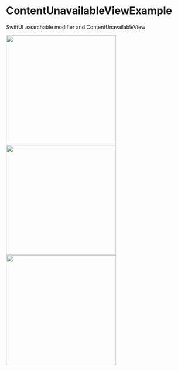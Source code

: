 # ContentUnavailableViewExample
SwiftUI .searchable modifier and ContentUnavailableView

<img src="https://github.com/fatihdurmaz/ContentUnavailableViewExample/assets/71706970/2bfc3b3c-8f16-4dcc-80c3-270242f54968" width="300">
<img src="https://github.com/fatihdurmaz/ContentUnavailableViewExample/assets/71706970/e86c2395-3f95-4bc3-bec8-db41e40222d5" width="300">
<img src="https://github.com/fatihdurmaz/ContentUnavailableViewExample/assets/71706970/0c7d5047-1017-4469-97e3-64ee28b9ff88" width="300">


